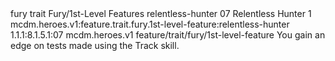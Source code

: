<ability>
  <metadata>
    <class>fury</class>
    <feature_type>trait</feature_type>
    <file_dpath>Fury/1st-Level Features</file_dpath>
    <item_id>relentless-hunter</item_id>
    <item_index>07</item_index>
    <item_name>Relentless Hunter</item_name>
    <level>1</level>
    <scc>mcdm.heroes.v1:feature.trait.fury.1st-level-feature:relentless-hunter</scc>
    <scdc>1.1.1:8.1.5.1:07</scdc>
    <source>mcdm.heroes.v1</source>
    <type>feature/trait/fury/1st-level-feature</type>
  </metadata>
  <effects>
    <effect type="mundane">You gain an edge on tests made using the Track skill.</effect>
  </effects>
</ability>
